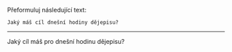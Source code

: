 Přeformuluj následující text:

```
Jaký máš cíl dnešní hodiny dějepisu?
```

---

<!-- chatcmpl-749YvY1189v5qL5QfVbvPAigA72yz -->

Jaký cíl máš pro dnešní hodinu dějepisu?

